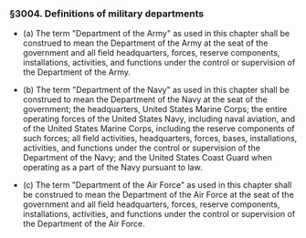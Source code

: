 ### §3004. Definitions of military departments
* (a) The term "Department of the Army" as used in this chapter shall be construed to mean the Department of the Army at the seat of the government and all field headquarters, forces, reserve components, installations, activities, and functions under the control or supervision of the Department of the Army.

* (b) The term "Department of the Navy" as used in this chapter shall be construed to mean the Department of the Navy at the seat of the government; the headquarters, United States Marine Corps; the entire operating forces of the United States Navy, including naval aviation, and of the United States Marine Corps, including the reserve components of such forces; all field activities, headquarters, forces, bases, installations, activities, and functions under the control or supervision of the Department of the Navy; and the United States Coast Guard when operating as a part of the Navy pursuant to law.

* (c) The term "Department of the Air Force" as used in this chapter shall be construed to mean the Department of the Air Force at the seat of the government and all field headquarters, forces, reserve components, installations, activities, and functions under the control or supervision of the Department of the Air Force.